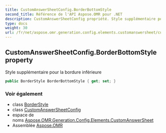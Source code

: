 ```yaml
---
title: CustomAnswerSheetConfig.BorderBottomStyle
second_title: Référence de l'API Aspose.OMR pour .NET
description: CustomAnswerSheetConfig propriété. Style supplémentaire pour la bordure inférieure
type: docs
weight: 30
url: /fr/net/aspose.omr.generation.config.elements.customanswersheet/customanswersheetconfig/borderbottomstyle/
---
```

## CustomAnswerSheetConfig.BorderBottomStyle property

Style supplémentaire pour la bordure inférieure

```csharp
public BorderStyle BorderBottomStyle { get; set; }
```

### Voir également

* class [BorderStyle](../../../aspose.omr.generation.config/borderstyle/)
* class [CustomAnswerSheetConfig](../)
* espace de noms [Aspose.OMR.Generation.Config.Elements.CustomAnswerSheet](../../customanswersheetconfig/)
* Assemblée [Aspose.OMR](../../../)


